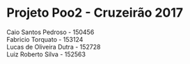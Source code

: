 # Projeto Poo2 - Cruzeirão 2017
Caio Santos Pedroso - 150456<br/>
Fabricio Torquato - 153124<br/>
Lucas de Oliveira Dutra - 152728<br/>
Luiz Roberto Silva - 152563<br/>

